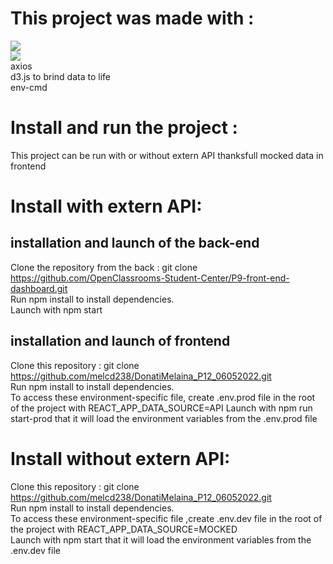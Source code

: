 # This project was made with :
<img src="https://img.shields.io/badge/react-%2320232a.svg?style=for-the-badge&logo=react&logoColor=%2361DAFB"/>  \
<img src="https://img.shields.io/badge/React_Router-CA4245?style=for-the-badge&logo=react-router&logoColor=white"/> \
axios \
d3.js to brind data to life \
env-cmd 

# Install and run the project : 

This project can be run with or without extern API thanksfull mocked data in frontend

# Install with extern API:
## installation and launch of the back-end
Clone the repository from the back : git clone https://github.com/OpenClassrooms-Student-Center/P9-front-end-dashboard.git \
Run npm install to install dependencies.\
Launch with  npm start

## installation and launch of frontend
Clone this repository : git clone https://github.com/melcd238/DonatiMelaina_P12_06052022.git \
Run npm install to install dependencies. \
To access these environment-specific file, create .env.prod file in the root of the project with REACT_APP_DATA_SOURCE=API
Launch with npm run start-prod that  it will load the environment variables from the .env.prod file

# Install without extern API:

Clone this repository : git clone https://github.com/melcd238/DonatiMelaina_P12_06052022.git \
Run npm install to install dependencies. \
To access these environment-specific file ,create .env.dev file in the root of the project with REACT_APP_DATA_SOURCE=MOCKED \
Launch with npm start that  it will load the environment variables from the .env.dev file





